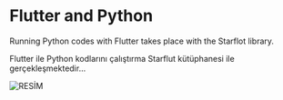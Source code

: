 # Flutter and Python

Running Python codes with Flutter takes place with the Starflot library.

Flutter ile Python kodlarını çalıştırma Starflut kütüphanesi ile gerçekleşmektedir...

![RESİM](https://raw.githubusercontent.com/harunlakodla/Flutter_Python-flutter_python/master/flutter-python.png)

